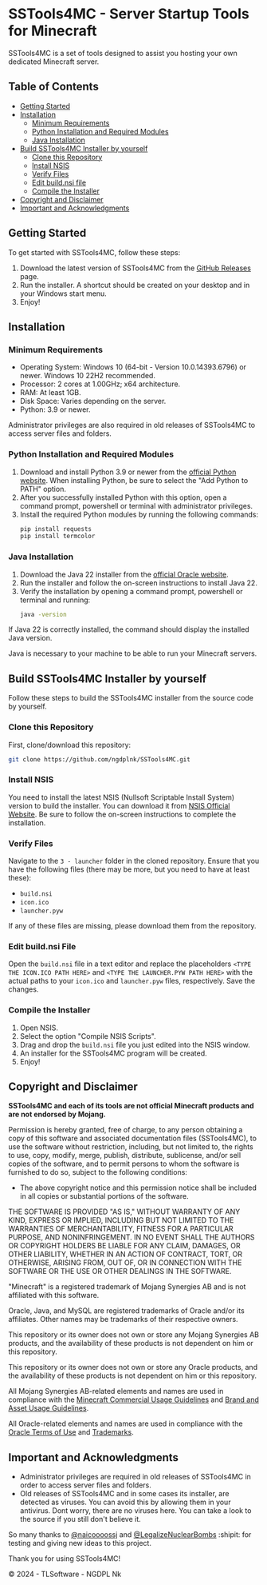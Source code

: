 # SSTools4MC - Server Startup Tools for Minecraft

SSTools4MC is a set of tools designed to assist you hosting your own dedicated Minecraft server.

## Table of Contents
- [Getting Started](#getting-started)
- [Installation](#installation)
  - [Minimum Requirements](#minimum-requirements)
  - [Python Installation and Required Modules](#python-installation-and-required-modules)
  - [Java Installation](#java-installation)
- [Build SSTools4MC Installer by yourself](#build-sstools4mc-installer-by-yourself)
  - [Clone this Repository](#clone-this-repository)
  - [Install NSIS](#install-nsis)
  - [Verify Files](#verify-files)
  - [Edit build.nsi file](#edit-buildnsi-file)
  - [Compile the Installer](#compile-the-installer)
- [Copyright and Disclaimer](#copyright-and-disclaimer)
- [Important and Acknowledgments](#important-and-acknowledgments)

## Getting Started
To get started with SSTools4MC, follow these steps:

1. Download the latest version of SSTools4MC from the [GitHub Releases](https://github.com/NGDPLNk/SSTools4MC/releases/latest) page.
2. Run the installer. A shortcut should be created on your desktop and in your Windows start menu.
3. Enjoy!

## Installation
### Minimum Requirements
- Operating System: Windows 10 (64-bit - Version 10.0.14393.6796) or newer. Windows 10 22H2 recommended.
- Processor: 2 cores at 1.00GHz; x64 architecture.
- RAM: At least 1GB.
- Disk Space: Varies depending on the server.
- Python: 3.9 or newer.

Administrator privileges are also required in old releases of SSTools4MC to access server files and folders.

### Python Installation and Required Modules
1. Download and install Python 3.9 or newer from the [official Python website](https://www.python.org/downloads/). When installing Python, be sure to select the "Add Python to PATH" option.
2. After you successfully installed Python with this option, open a command prompt, powershell or terminal with administrator privileges.
3. Install the required Python modules by running the following commands:
    ```bash
    pip install requests
    pip install termcolor
    ```

### Java Installation
1. Download the Java 22 installer from the [official Oracle website](https://www.oracle.com/cl/java/technologies/downloads/#jdk22-windows).
2. Run the installer and follow the on-screen instructions to install Java 22.
3. Verify the installation by opening a command prompt, powershell or terminal and running:
    ```bash
    java -version
    ```

If Java 22 is correctly installed, the command should display the installed Java version.

Java is necessary to your machine to be able to run your Minecraft servers.

## Build SSTools4MC Installer by yourself

Follow these steps to build the SSTools4MC installer from the source code by yourself.

### Clone this Repository

First, clone/download this repository:

```bash
git clone https://github.com/ngdplnk/SSTools4MC.git
```

### Install NSIS

You need to install the latest NSIS (Nullsoft Scriptable Install System) version to build the installer. You can download it from [NSIS Official Website](https://nsis.sourceforge.io/Download). Be sure to follow the on-screen instructions to complete the installation.

### Verify Files

Navigate to the `3 - launcher` folder in the cloned repository. Ensure that you have the following files (there may be more, but you need to have at least these):

- `build.nsi`
- `icon.ico`
- `launcher.pyw`

If any of these files are missing, please download them from the repository.

### Edit build.nsi File

Open the `build.nsi` file in a text editor and replace the placeholders `<TYPE THE ICON.ICO PATH HERE>` and `<TYPE THE LAUNCHER.PYW PATH HERE>` with the actual paths to your `icon.ico` and `launcher.pyw` files, respectively. Save the changes.

### Compile the Installer

1. Open NSIS.
2. Select the option "Compile NSIS Scripts".
3. Drag and drop the `build.nsi` file you just edited into the NSIS window.
4. An installer for the SSTools4MC program will be created.
5. Enjoy!

## Copyright and Disclaimer
**SSTools4MC and each of its tools are not official Minecraft products and are not endorsed by Mojang.**

Permission is hereby granted, free of charge, to any person obtaining a copy of this software and associated documentation files (SSTools4MC), to use the software without restriction, including, but not limited to, the rights to use, copy, modify, merge, publish, distribute, sublicense, and/or sell copies of the software, and to permit persons to whom the software is furnished to do so, subject to the following conditions:

- The above copyright notice and this permission notice shall be included in all copies or substantial portions of the software.

THE SOFTWARE IS PROVIDED "AS IS," WITHOUT WARRANTY OF ANY KIND, EXPRESS OR IMPLIED, INCLUDING BUT NOT LIMITED TO THE WARRANTIES OF MERCHANTABILITY, FITNESS FOR A PARTICULAR PURPOSE, AND NONINFRINGEMENT. IN NO EVENT SHALL THE AUTHORS OR COPYRIGHT HOLDERS BE LIABLE FOR ANY CLAIM, DAMAGES, OR OTHER LIABILITY, WHETHER IN AN ACTION OF CONTRACT, TORT, OR OTHERWISE, ARISING FROM, OUT OF, OR IN CONNECTION WITH THE SOFTWARE OR THE USE OR OTHER DEALINGS IN THE SOFTWARE.

"Minecraft" is a registered trademark of Mojang Synergies AB and is not affiliated with this software.

Oracle, Java, and MySQL are registered trademarks of Oracle and/or its affiliates. Other names may be trademarks of their respective owners.

This repository or its owner does not own or store any Mojang Synergies AB products, and the availability of these products is not dependent on him or this repository.

This repository or its owner does not own or store any Oracle products, and the availability of these products is not dependent on him or this repository.

All Mojang Synergies AB-related elements and names are used in compliance with the [Minecraft Commercial Usage Guidelines](https://www.minecraft.net/en-us/eula/) and [Brand and Asset Usage Guidelines](https://account.mojang.com/terms?ref=ft#brand).

All Oracle-related elements and names are used in compliance with the [Oracle Terms of Use](https://www.oracle.com/legal/terms.html) and [Trademarks](https://www.oracle.com/legal/trademarks.html).

## Important and Acknowledgments
- Administrator privileges are required in old releases of SSTools4MC in order to access server files and folders.
- Old releases of SSTools4MC and in some cases its installer, are detected as viruses. You can avoid this by allowing them in your antivirus. Dont worry, there are no viruses here. You can take a look to the source if you still don't believe it.

So many thanks to [@naicoooossj](https://github.com/naicoooossj) and [@LegalizeNuclearBombs](https://steamcommunity.com/id/LegalizeNucelarBombs/) :shipit: for testing and giving new ideas to this project.

Thank you for using SSTools4MC!

© 2024 - TLSoftware - NGDPL Nk